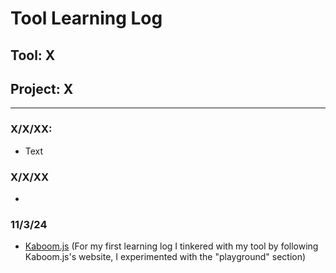 # Tool Learning Log

## Tool: **X**

## Project: **X**

---

### X/X/XX:
* Text

### X/X/XX
*

### 11/3/24
* [Kaboom.js](https://kaboomjs.com/play?example=add) (For my first learning log I tinkered with my tool by following Kaboom.js's website, I experimented with the "playground" section)



<!-- 
* Links you used today (websites, videos, etc)
* Things you tried, progress you made, etc
* Challenges, a-ha moments, etc
* Questions you still have
* What you're going to try next
-->
